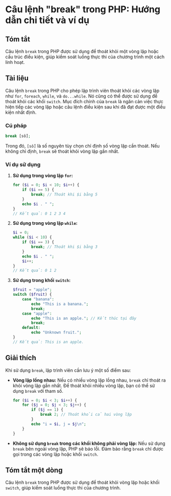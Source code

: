 <!--
Meta Description: # Câu lệnh "break" trong PHP: Hướng dẫn chi tiết và ví dụ ## Tóm tắt Câu lệnh `break` trong PHP được sử dụng để thoát khỏi một vòng lặp hoặc cấu trúc ...
Meta Keywords: break, vòng, lặp, dụng, thoát
-->

# Câu lệnh "break" trong PHP: Hướng dẫn chi tiết và ví dụ

## Tóm tắt
Câu lệnh `break` trong PHP được sử dụng để thoát khỏi một vòng lặp hoặc cấu trúc điều kiện, giúp kiểm soát luồng thực thi của chương trình một cách linh hoạt.

## Tài liệu
Câu lệnh `break` trong PHP cho phép lập trình viên thoát khỏi các vòng lặp như `for`, `foreach`, `while`, và `do...while`. Nó cũng có thể được sử dụng để thoát khỏi các khối `switch`. Mục đích chính của `break` là ngăn cản việc thực hiện tiếp các vòng lặp hoặc câu lệnh điều kiện sau khi đã đạt được một điều kiện nhất định.

### Cú pháp
```php
break [số];
```
Trong đó, `[số]` là số nguyên tùy chọn chỉ định số vòng lặp cần thoát. Nếu không chỉ định, `break` sẽ thoát khỏi vòng lặp gần nhất.

### Ví dụ sử dụng
1. **Sử dụng trong vòng lặp `for`:**
    ```php
    for ($i = 0; $i < 10; $i++) {
        if ($i == 5) {
            break; // Thoát khi $i bằng 5
        }
        echo $i . " ";
    }
    // Kết quả: 0 1 2 3 4
    ```

2. **Sử dụng trong vòng lặp `while`:**
    ```php
    $i = 0;
    while ($i < 10) {
        if ($i == 3) {
            break; // Thoát khi $i bằng 3
        }
        echo $i . " ";
        $i++;
    }
    // Kết quả: 0 1 2
    ```

3. **Sử dụng trong khối `switch`:**
    ```php
    $fruit = "apple";
    switch ($fruit) {
        case "banana":
            echo "This is a banana.";
            break;
        case "apple":
            echo "This is an apple."; // Kết thúc tại đây
            break;
        default:
            echo "Unknown fruit.";
    }
    // Kết quả: This is an apple.
    ```

## Giải thích
Khi sử dụng `break`, lập trình viên cần lưu ý một số điểm sau:

- **Vòng lặp lồng nhau:** Nếu có nhiều vòng lặp lồng nhau, `break` chỉ thoát ra khỏi vòng lặp gần nhất. Để thoát khỏi nhiều vòng lặp, bạn có thể sử dụng `break` với tham số.
  
    ```php
    for ($i = 0; $i < 3; $i++) {
        for ($j = 0; $j < 3; $j++) {
            if ($j == 1) {
                break 2; // Thoát khỏi cả hai vòng lặp
            }
            echo "i = $i, j = $j\n";
        }
    }
    ```

- **Không sử dụng `break` trong các khối không phải vòng lặp:** Nếu sử dụng `break` bên ngoài vòng lặp, PHP sẽ báo lỗi. Đảm bảo rằng `break` chỉ được gọi trong các vòng lặp hoặc khối `switch`.

## Tóm tắt một dòng
Câu lệnh `break` trong PHP được sử dụng để thoát khỏi vòng lặp hoặc khối `switch`, giúp kiểm soát luồng thực thi của chương trình.